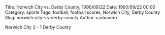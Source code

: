 Title: Norwich City vs. Derby County, 1990/09/22
Date: 1990/09/22 00:00
Category: sports
Tags: football, football scores, Norwich City, Derby County
Slug: norwich-city-vs-derby-county
Author: carbonero


Norwich City 2 - 1 Derby County
